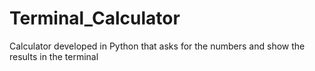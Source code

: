 # Terminal_Calculator
Calculator developed in Python that asks for the numbers and show the results in the terminal
